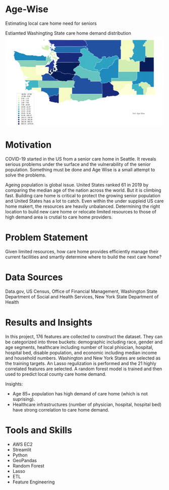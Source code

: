 # Age-Wise
Estimating local care home need for seniors 

Estiamted Washingting State care home demand distribution
![Image of Yaktocat](https://github.com/mxynapoleon/Age-Wise/blob/master/WA.png)

# Motivation
COVID-19 started in the US from a senior care home in Seattle. It reveals serious problems under the surface and the vulnerability of the senior population. Something must be done and Age Wise is a small attempt to solve the problems. 

Ageing population is global issue. United States ranked 61 in 2019 by comparing the median age of the nation across the world. But it is climbing fast. Building care home is critical to protect the growing senior population and United States has a lot to catch. Even within the under suppleid US care home makert, the resources are heavily unbalanced. Determining the right location to build new care home or relocate limited resources to those of high demand area is crutial to care home providers. 

# Problem Statement
Given limited resources, how care home provides efficiently manage their current facilities and smartly determine where to build the next care home?

# Data Sources
Data.gov, US Census, Office of Financial Management, Washington State Department of Social and Health Services, New York State Department of Health

# Results and Insights
In this project, 176 features are collected to construct the dataset. They can be categorized into three buckets: demographic including race, gender and age segments, healthcare including number of local phisician, hospital, hospital bed, disable population, and economic including median income and household numbers. Washington and New York States are selected as the training targets. An Lasso regulization is performed and the 21 highly correlated features are selected. A random forest model is trained and then used to predict local county care home demand. 

Insights:
* Age 85+ population has high demand of care home (which is not suprising). 
* Healthcare infrastructures (number of physician, hospital, hospital bed) have strong correlation to care home demand. 

# Tools and Skills
* AWS EC2
* Streamlit
* Python
* GeoPandas
* Random Forest
* Lasso
* ETL
* Feature Engineering
